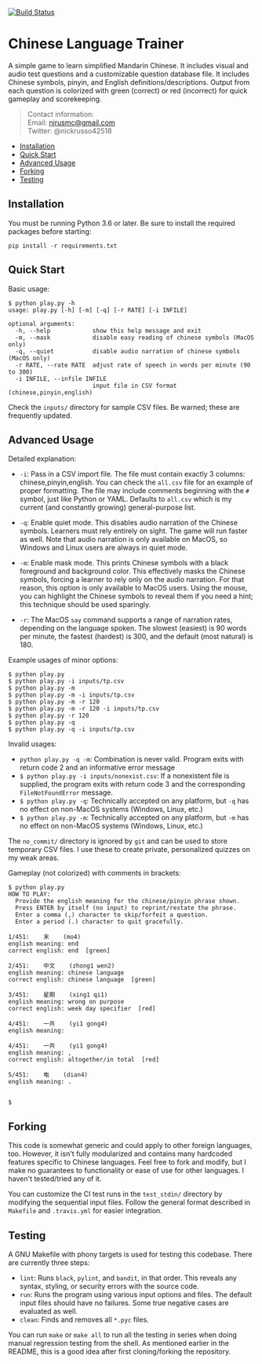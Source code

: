 [![Build Status](
https://app.travis-ci.com/nickrusso42518/zhong.svg?branch=master)](
https://app.travis-ci.com/nickrusso42518/zhong)

# Chinese Language Trainer
A simple game to learn simplified Mandarin Chinese. It includes visual and
audio test questions and a customizable question database file. It includes
Chinese symbols, pinyin, and English definitions/descriptions. Output from
each question is colorized with green (correct) or red (incorrect) for
quick gameplay and scorekeeping.

> Contact information:\
> Email:    njrusmc@gmail.com\
> Twitter:  @nickrusso42518

  * [Installation](#installation)
  * [Quick Start](#quick-start)
  * [Advanced Usage](#advanced-usage)
  * [Forking](#forking)
  * [Testing](#testing)

## Installation
You must be running Python 3.6 or later.
Be sure to install the required packages before starting:
```
pip install -r requirements.txt
```

## Quick Start

Basic usage:
```
$ python play.py -h
usage: play.py [-h] [-m] [-q] [-r RATE] [-i INFILE]

optional arguments:
  -h, --help            show this help message and exit
  -m, --mask            disable easy reading of chinese symbols (MacOS only)
  -q, --quiet           disable audio narration of chinese symbols (MacOS only)
  -r RATE, --rate RATE  adjust rate of speech in words per minute (90 to 300)
  -i INFILE, --infile INFILE
                        input file in CSV format (chinese,pinyin,english)
```

Check the `inputs/` directory for sample CSV files. Be warned; these
are frequently updated.

## Advanced Usage
Detailed explanation:
  * `-i`: Pass in a CSV import file. The file must contain exactly 3 columns:
          chinese,pinyin,english. You can check the `all.csv` file for an
          example of proper formatting. The file may include comments beginning
          with the `#` symbol, just like Python or YAML.  Defaults to `all.csv`
          which is my current (and constantly growing) general-purpose list.

  * `-q`: Enable quiet mode. This disables audio narration of the Chinese
          symbols. Learners must rely entirely on sight. The game will
          run faster as well. Note that audio narration is only available
          on MacOS, so Windows and Linux users are always in quiet mode.

  * `-m`: Enable mask mode. This prints Chinese symbols with a black foreground
          and background color. This effectively masks the Chinese
          symbols, forcing a learner to rely only on the audio narration. For
          that reason, this option is only available to MacOS users. Using
          the mouse, you can highlight the Chinese symbols to reveal them if
          you need a hint; this technique should be used sparingly.

  * `-r`: The MacOS `say` command supports a range of narration rates,
          depending on the language spoken. The slowest (easiest) is 90
          words per minute, the fastest (hardest) is 300, and the default
          (most natural) is 180.

Example usages of minor options:
```
$ python play.py
$ python play.py -i inputs/tp.csv
$ python play.py -m
$ python play.py -m -i inputs/tp.csv
$ python play.py -m -r 120
$ python play.py -m -r 120 -i inputs/tp.csv
$ python play.py -r 120
$ python play.py -q
$ python play.py -q -i inputs/tp.csv
```

Invalid usages:
  * `python play.py -q -m`: Combination is never valid. Program
    exits with return code 2 and an informative error message
  * `$ python play.py -i inputs/nonexist.csv`: If a nonexistent file
    is supplied, the program exits with return code 3 and the corresponding
    `FileNotFoundError` message.
  * `$ python play.py -q`: Technically accepted on any platform,
    but `-q` has no effect on non-MacOS systems (Windows, Linux, etc.)
  * `$ python play.py -m`: Technically accepted on any platform,
    but `-m` has no effect on non-MacOS systems (Windows, Linux, etc.)

The `no_commit/` directory is ignored by `git` and can be used to
store temporary CSV files. I use these to create private, personalized
quizzes on my weak areas.

Gameplay (not colorized) with comments in brackets:
```
$ python play.py 
HOW TO PLAY:
  Provide the english meaning for the chinese/pinyin phrase shown.
  Press ENTER by itself (no input) to reprint/restate the phrase.
  Enter a comma (,) character to skip/forfeit a question.
  Enter a period (.) character to quit gracefully.

1/451:    末    (mo4)
english meaning: end
correct english: end  [green]

2/451:    中文    (zhong1 wen2)
english meaning: chinese language
correct english: chinese language  [green]

3/451:    星期    (xing1 qi1)
english meaning: wrong on purpose
correct english: week day specifier  [red]

4/451:    一共    (yi1 gong4)
english meaning: 

4/451:    一共    (yi1 gong4)
english meaning: ,
correct english: altogether/in total  [red]

5/451:    电    (dian4)
english meaning: .


$
```

## Forking
This code is somewhat generic and could apply to other foreign
languages, too. However, it isn't fully modularized and contains
many hardcoded features specific to Chinese languages. Feel free to
fork and modify, but I make no guarantees to functionality or
ease of use for other languages. I haven't tested/tried any of it.

You can customize the CI test runs in the `test_stdin/` directory
by modifying the sequential input files. Follow the general format
described in `Makefile` and `.travis.yml` for easier integration.

## Testing
A GNU Makefile with phony targets is used for testing this codebase.
There are currently three steps:
  * `lint`: Runs `black`, `pylint`, and `bandit`, in that order. This
    reveals any syntax, styling, or security errors with the source code.
  * `run`: Runs the program using various input options and files.
    The default input files should have no failures. Some true negative
    cases are evaluated as well.
  * `clean`: Finds and removes all `*.pyc` files.

You can run `make` or `make all` to run all the testing in series when doing
manual regression testing from the shell. As mentioned earlier in the README,
this is a good idea after first cloning/forking the repository.
